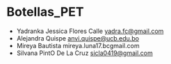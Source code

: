 # Botellas_PET

- Yadranka Jessica Flores Calle yadra.fc@gmail.com
- Alejandra Quispe anvi.quispe@ucb.edu.bo
- Mireya Bautista mireya.luna17.bcgmail.com
- Silvana PintO De La Cruz sicla0419@gmail.com
